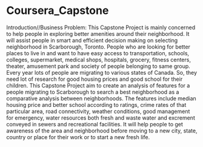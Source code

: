 # Coursera_Capstone
Introduction//Business Problem:
This Capstone Project is mainly concerned to help people in exploring better amenities around their neighborhood. It will assist people in smart and efficient decision making on selecting neighborhood in Scarborough, Toronto. 
People who are looking for better places to live in and want to have easy access to transportation, schools, colleges, supermarket, medical shops, hospitals, grocery, fitness centers, theater, amusement park and society of people belonging to same group. 
Every year lots of people are migrating to various states of Canada. So, they need lot of research for good housing prices and good school for their children. 
This Capstone Project aim to create an analysis of features for a people migrating to Scarborough to search a best neighborhood as a comparative analysis between neighborhoods. The features include median housing price and better school according to ratings, crime rates of that particular area, road connectivity, weather conditions, good management for emergency, water resources both fresh and waste water and excrement conveyed in sewers and recreational facilities.
It will help people to get awareness of the area and neighborhood before moving to a new city, state, country or place for their work or to start a new fresh life.
